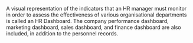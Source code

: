 A visual representation of the indicators that an HR manager must monitor in order to assess the effectiveness of various organisational departments is called an HR Dashboard. The company performance dashboard, marketing dashboard, sales dashboard, and finance dashboard are also included, in addition to the personnel records.
